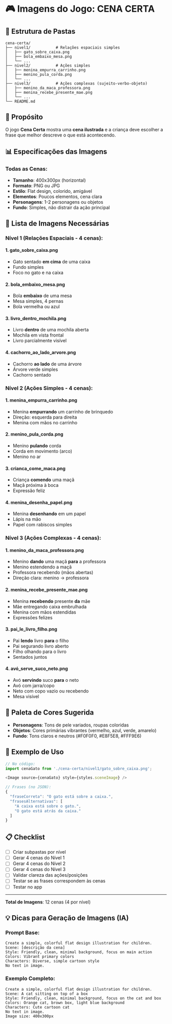 # 🎮 Imagens do Jogo: CENA CERTA

## 📁 Estrutura de Pastas

```
cena-certa/
├── nivel1/           # Relações espaciais simples
│   ├── gato_sobre_caixa.png
│   ├── bola_embaixo_mesa.png
│   └── ...
├── nivel2/           # Ações simples
│   ├── menina_empurra_carrinho.png
│   ├── menino_pula_corda.png
│   └── ...
├── nivel3/           # Ações complexas (sujeito-verbo-objeto)
│   ├── menino_da_maca_professora.png
│   ├── menina_recebe_presente_mae.png
│   └── ...
└── README.md
```

## 🎯 Propósito

O jogo **Cena Certa** mostra uma **cena ilustrada** e a criança deve escolher a frase que melhor descreve o que está acontecendo.

## 📊 Especificações das Imagens

### **Todas as Cenas:**
- **Tamanho**: 400x300px (horizontal)
- **Formato**: PNG ou JPG
- **Estilo**: Flat design, colorido, amigável
- **Elementos**: Poucos elementos, cena clara
- **Personagens**: 1-2 personagens ou objetos
- **Fundo**: Simples, não distrair da ação principal

## 📝 Lista de Imagens Necessárias

### **Nível 1 (Relações Espaciais - 4 cenas):**

#### **1. gato_sobre_caixa.png**
- Gato sentado **em cima** de uma caixa
- Fundo simples
- Foco no gato e na caixa

#### **2. bola_embaixo_mesa.png**
- Bola **embaixo** de uma mesa
- Mesa simples, 4 pernas
- Bola vermelha ou azul

#### **3. livro_dentro_mochila.png**
- Livro **dentro** de uma mochila aberta
- Mochila em vista frontal
- Livro parcialmente visível

#### **4. cachorro_ao_lado_arvore.png**
- Cachorro **ao lado** de uma árvore
- Árvore verde simples
- Cachorro sentado

### **Nível 2 (Ações Simples - 4 cenas):**

#### **1. menina_empurra_carrinho.png**
- Menina **empurrando** um carrinho de brinquedo
- Direção: esquerda para direita
- Menina com mãos no carrinho

#### **2. menino_pula_corda.png**
- Menino **pulando** corda
- Corda em movimento (arco)
- Menino no ar

#### **3. crianca_come_maca.png**
- Criança **comendo** uma maçã
- Maçã próxima à boca
- Expressão feliz

#### **4. menina_desenha_papel.png**
- Menina **desenhando** em um papel
- Lápis na mão
- Papel com rabiscos simples

### **Nível 3 (Ações Complexas - 4 cenas):**

#### **1. menino_da_maca_professora.png**
- Menino **dando** uma maçã **para** a professora
- Menino estendendo a maçã
- Professora recebendo (mãos abertas)
- Direção clara: menino → professora

#### **2. menina_recebe_presente_mae.png**
- Menina **recebendo** presente **da** mãe
- Mãe entregando caixa embrulhada
- Menina com mãos estendidas
- Expressões felizes

#### **3. pai_le_livro_filho.png**
- Pai **lendo** livro **para** o filho
- Pai segurando livro aberto
- Filho olhando para o livro
- Sentados juntos

#### **4. avó_serve_suco_neto.png**
- Avó **servindo** suco **para** o neto
- Avó com jarra/copo
- Neto com copo vazio ou recebendo
- Mesa visível

## 🎨 Paleta de Cores Sugerida

- **Personagens**: Tons de pele variados, roupas coloridas
- **Objetos**: Cores primárias vibrantes (vermelho, azul, verde, amarelo)
- **Fundo**: Tons claros e neutros (#F0F0F0, #E8F5E8, #FFF9E6)

## 🎨 Exemplo de Uso

```typescript
// No código:
import cenaGato from './cena-certa/nivel1/gato_sobre_caixa.png';

<Image source={cenaGato} style={styles.sceneImage} />

// Frases (no JSON):
{
  "fraseCorreta": "O gato está sobre a caixa.",
  "frasesAlternativas": [
    "A caixa está sobre o gato.",
    "O gato está atrás da caixa."
  ]
}
```

## 📋 Checklist

- [ ] Criar subpastas por nível
- [ ] Gerar 4 cenas do Nível 1
- [ ] Gerar 4 cenas do Nível 2
- [ ] Gerar 4 cenas do Nível 3
- [ ] Validar clareza das ações/posições
- [ ] Testar se as frases correspondem às cenas
- [ ] Testar no app

---

**Total de Imagens**: 12 cenas (4 por nível)

## 💡 Dicas para Geração de Imagens (IA)

### **Prompt Base:**
```
Create a simple, colorful flat design illustration for children.
Scene: [descrição da cena]
Style: Friendly, clean, minimal background, focus on main action
Colors: Vibrant primary colors
Characters: Diverse, simple cartoon style
No text in image.
```

### **Exemplo Completo:**
```
Create a simple, colorful flat design illustration for children.
Scene: A cat sitting on top of a box
Style: Friendly, clean, minimal background, focus on the cat and box
Colors: Orange cat, brown box, light blue background
Characters: Cute cartoon cat
No text in image.
Image size: 400x300px
```



